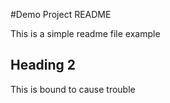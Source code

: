 #Demo Project README

This is a simple readme file example

## Heading 2

This is bound to cause trouble